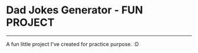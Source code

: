 # Dad Jokes Generator - FUN PROJECT

---

A fun little project I've created for practice purpose. :D
